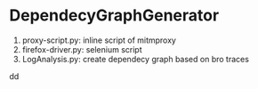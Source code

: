 # DependecyGraphGenerator
1. proxy-script.py: inline script of mitmproxy
2. firefox-driver.py: selenium script
3. LogAnalysis.py: create dependecy graph based on bro traces

dd
